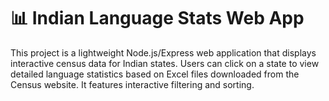 # 📊 Indian Language Stats Web App

This project is a lightweight Node.js/Express web application that displays interactive census data for Indian states. Users can click on a state to view detailed language statistics based on Excel files downloaded from the Census website. It features interactive filtering and sorting.
